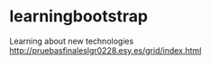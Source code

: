 # learningbootstrap
Learning about new technologies
http://pruebasfinaleslgr0228.esy.es/grid/index.html
